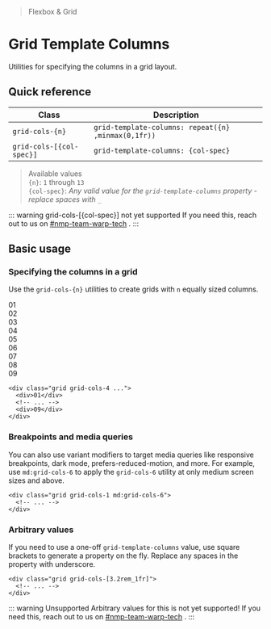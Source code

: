 > Flexbox & Grid

# Grid Template Columns
Utilities for specifying the columns in a grid layout.

## Quick reference

| Class                    | Description                                          |
| ------------------------ | ---------------------------------------------------- |
| `grid-cols-{n}`          | `grid-template-columns: repeat({n} ,minmax(0,1fr))`  |
| `grid-cols-[{col-spec}]` | `grid-template-columns: {col-spec}`                  |

> Available values <br />
> `{n}`: `1` through `13` <br />
> `{col-spec}`: _Any valid value for the `grid-template-columns` property - replace spaces with `_`_ <br />

::: warning grid-cols-[{col-spec}] not yet supported
If you need this, reach out to us on [#nmp-team-warp-tech](https://sch-chat.slack.com/archives/C04LG5UTCTT) .
:::
## Basic usage
### Specifying the columns in a grid
Use the `grid-cols-{n}` utilities to create grids with `n` equally sized columns.

<container class="overflow-auto">
  <box striped class="grid grid-cols-4 gap-24 rounded-4" fg-color="var(--tw-pink-fg)" bg-color="var(--tw-pink-bg)">
    <div class="bg-pink-500 ex-box">01</div>
    <div class="bg-pink-500 ex-box">02</div>
    <div class="bg-pink-500 ex-box">03</div>
    <div class="bg-pink-500 ex-box">04</div>
    <div class="bg-pink-500 ex-box">05</div>
    <div class="bg-pink-500 ex-box">06</div>
    <div class="bg-pink-500 ex-box">07</div>
    <div class="bg-pink-500 ex-box">08</div>
    <div class="bg-pink-500 ex-box">09</div>
  </box>
</container>

```html{1}
<div class="grid grid-cols-4 ...">
  <div>01</div>
  <!-- ... -->
  <div>09</div>
</div>
```

### Breakpoints and media queries
You can also use variant modifiers to target media queries like responsive breakpoints, dark mode, prefers-reduced-motion, and more. For example, use `md:grid-cols-6` to apply the `grid-cols-6` utility at only medium screen sizes and above.

```html{1}
<div class="grid grid-cols-1 md:grid-cols-6">
  <!-- ... -->
</div>
```

### Arbitrary values

If you need to use a one-off `grid-template-columns` value, use square brackets to generate a property on the fly. Replace any spaces in the property with underscore.

```html{1}
<div class="grid grid-cols-[3.2rem_1fr]">
  <!-- ... -->
</div>
```

::: warning Unsupported
Arbitrary values for this is not yet supported! If you need this, reach out to us on [#nmp-team-warp-tech](https://sch-chat.slack.com/archives/C04LG5UTCTT) .
:::